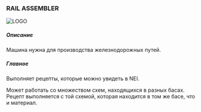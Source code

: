 ### RAIL ASSEMBLER

![LOGO](https://gtimpact.space/media/gregtech/RailAssembler.png)

##### Описание

Машина нужна для производства железнодорожных путей.

##### Главное

Выполняет рецепты, которые можно увидеть в NEI.

Может работать со множеством схем, находящихся в разных басах. Рецепт выполняется с той схемой, которая находится в том же басе, что и материал.
